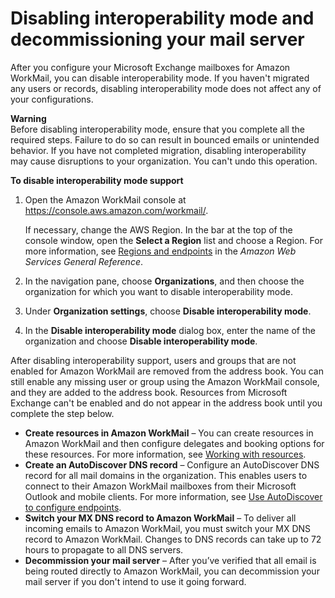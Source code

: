 # Disabling interoperability mode and decommissioning your mail server<a name="disable_interop"></a>

After you configure your Microsoft Exchange mailboxes for Amazon WorkMail, you can disable interoperability mode\. If you haven't migrated any users or records, disabling interoperability mode does not affect any of your configurations\.

**Warning**  
Before disabling interoperability mode, ensure that you complete all the required steps\. Failure to do so can result in bounced emails or unintended behavior\. If you have not completed migration, disabling interoperability may cause disruptions to your organization\. You can't undo this operation\.

**To disable interoperability mode support**

1. Open the Amazon WorkMail console at [https://console\.aws\.amazon\.com/workmail/](https://console.aws.amazon.com/workmail/)\.

   If necessary, change the AWS Region\. In the bar at the top of the console window, open the **Select a Region** list and choose a Region\. For more information, see [Regions and endpoints](https://docs.aws.amazon.com/general/latest/gr/rande.html) in the *Amazon Web Services General Reference*\.

1. In the navigation pane, choose **Organizations**, and then choose the organization for which you want to disable interoperability mode\.

1. Under **Organization settings**, choose **Disable interoperability mode**\.

1. In the **Disable interoperability mode** dialog box, enter the name of the organization and choose **Disable interoperability mode**\.

After disabling interoperability support, users and groups that are not enabled for Amazon WorkMail are removed from the address book\. You can still enable any missing user or group using the Amazon WorkMail console, and they are added to the address book\. Resources from Microsoft Exchange can't be enabled and do not appear in the address book until you complete the step below\.
+ **Create resources in Amazon WorkMail** – You can create resources in Amazon WorkMail and then configure delegates and booking options for these resources\. For more information, see [Working with resources](https://docs.aws.amazon.com/workmail/latest/adminguide/resources_overview.html)\.
+ **Create an AutoDiscover DNS record** – Configure an AutoDiscover DNS record for all mail domains in the organization\. This enables users to connect to their Amazon WorkMail mailboxes from their Microsoft Outlook and mobile clients\. For more information, see [Use AutoDiscover to configure endpoints](https://docs.aws.amazon.com/workmail/latest/adminguide/autodiscover.html)\.
+ **Switch your MX DNS record to Amazon WorkMail** – To deliver all incoming emails to Amazon WorkMail, you must switch your MX DNS record to Amazon WorkMail\. Changes to DNS records can take up to 72 hours to propagate to all DNS servers\.
+ **Decommission your mail server** – After you’ve verified that all email is being routed directly to Amazon WorkMail, you can decommission your mail server if you don't intend to use it going forward\.